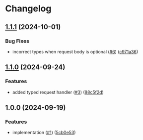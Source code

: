 # Changelog

## [1.1.1](https://github.com/MapColonies/openapi-helpers/compare/v1.1.0...v1.1.1) (2024-10-01)


### Bug Fixes

* incorrect types when request body is optional ([#6](https://github.com/MapColonies/openapi-helpers/issues/6)) ([c971a36](https://github.com/MapColonies/openapi-helpers/commit/c971a36ecbda8f16097e90ec9dc3aaa81ef94675))

## [1.1.0](https://github.com/MapColonies/openapi-helpers/compare/v1.0.0...v1.1.0) (2024-09-24)


### Features

* added typed request handler ([#3](https://github.com/MapColonies/openapi-helpers/issues/3)) ([88c5f2d](https://github.com/MapColonies/openapi-helpers/commit/88c5f2dd125a9f3ba3f6cb36363ad69c6b72a298))

## 1.0.0 (2024-09-19)


### Features

* implementation ([#1](https://github.com/MapColonies/openapi-helpers/issues/1)) ([5cb0e53](https://github.com/MapColonies/openapi-helpers/commit/5cb0e53606b1bb3594aab1069539c98838de66ab))
